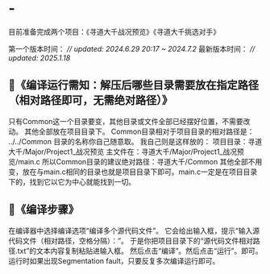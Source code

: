 # -
目前准备完成两个项目：《寻道大千战况预览》《寻道大千挑选对手》

第一个版本时间：
_// updated: 2024.6.29 20:17 ~ 2024.7.2_
最新版本时间：
_// updated: 2025.1.18_

## 📖《编译运行需知：解压后哪些目录需要放在指定路径（相对路径即可，无需绝对路径）》
只有Common这一个目录要变，其他目录或文件全部已经摆好位置，不需要改动。
其他全部放在项目目录下。
Common目录相对于项目目录的相对路径是：
../../Common
目录的名称你自己随意取。
我自己则是这样放的：
项目目录：寻道大千/Major/Project1_战况预览
主文件在：寻道大千/Major/Project1_战况预览/main.c
所以Common目录的建议绝对路径：寻道大千/Common
其他全部不用变，放在与main.c相同的目录也就是项目目录下即可。main.c一定是在项目目录下的，找到它以它为中心就能找到一切。

## 📖《编译步骤》
在编译器中选择编译选项“编译多个源代码文件”。
它会给出输入框，提示“输入源代码文件（相对路径，空格分隔）：”。
于是你把项目目录下的“源代码文件相对路径.txt”的文本内容复制粘贴进输入框。
然后点击“编译”。然后点击“运行”。即可。
运行时如果出现Segmentation fault，只要反复多次编译运行即可。
